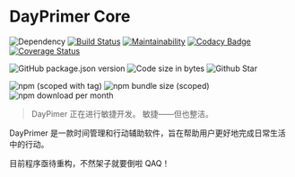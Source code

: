# DayPrimer Core

![Dependency](https://img.shields.io/david/lightyears1998/day-primer-core)
[![Build Status](https://travis-ci.com/lightyears1998/day-primer-core.svg?branch=master)](https://travis-ci.com/lightyears1998/day-primer-core)
[![Maintainability](https://api.codeclimate.com/v1/badges/2a0557d11257910bbb5a/maintainability)](https://codeclimate.com/github/lightyears1998/day-primer-core/maintainability)
[![Codacy Badge](https://app.codacy.com/project/badge/Grade/3a1173d51889491cab9cb1ab895db551)](https://www.codacy.com/manual/lightyears1998/day-primer-core?utm_source=github.com&amp;utm_medium=referral&amp;utm_content=lightyears1998/day-primer-core&amp;utm_campaign=Badge_Grade)
[![Coverage Status](https://coveralls.io/repos/github/lightyears1998/day-primer-core/badge.svg?branch=master)](https://coveralls.io/github/lightyears1998/day-primer-core?branch=master)

![GitHub package.json version](https://img.shields.io/github/package-json/v/lightyears1998/day-primer-core)
![Code size in bytes](https://img.shields.io/github/languages/code-size/lightyears1998/day-primer-core)
![Github Star](https://img.shields.io/github/stars/lightyears1998/day-primer-core)

![npm (scoped with tag)](https://img.shields.io/npm/v/@lightyears1998/day-primer-core/latest)
![npm bundle size (scoped)](https://img.shields.io/bundlephobia/min/@lightyears1998/day-primer-core)
![npm download per month](https://img.shields.io/npm/dm/@lightyears1998/day-primer-core)

> DayPimer 正在进行敏捷开发。
> 敏捷——但也整洁。

DayPrimer 是一款时间管理和行动辅助软件，旨在帮助用户更好地完成日常生活中的行动。

目前程序亟待重构，不然架子就要倒啦 QAQ！
